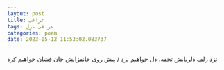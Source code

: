 ```yaml
---
layout: post
title: عراقی
tags: عراقی غزل
categories: poem
date: 2023-05-12 11:53:02.083737
---
```


نزد زلف دلربایش تحفه، دل خواهیم برد / پیش روی جانفزایش جان فشان خواهیم کرد